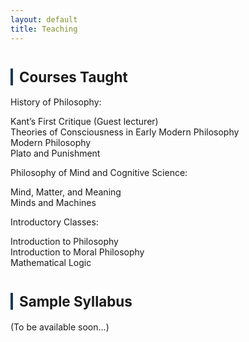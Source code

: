 ```yaml
---
layout: default
title: Teaching
---
```



<div class="divider"></div>

<!-- ===== Courses Taught ===== -->
<h2 id="courses taught" style="font-size:1.6em; margin-top:40px; border-left:4px solid #1B3A57; padding-left:10px;">Courses Taught</h2>


<div class="subhead">History of Philosophy:</div>
<p class="subdesc">Kant’s First Critique (Guest lecturer)<br>
Theories of Consciousness in Early Modern Philosophy<br>
Modern Philosophy<br>
Plato and Punishment
</p>


<div class="subhead">Philosophy of Mind and Cognitive Science:</div>
<p class="subdesc">Mind, Matter, and Meaning<br>
Minds and Machines
</p>


<div class="subhead">Introductory Classes:</div>
<p class="subdesc">Introduction to Philosophy<br>
Introduction to Moral Philosophy<br>
Mathematical Logic
</p>


<!-- ===== Sample Syllabus ===== -->
<h2 id="sample syllabus" style="font-size:1.6em; margin-top:40px; border-left:4px solid #1B3A57; padding-left:10px;">Sample Syllabus</h2>
<p>(To be available soon...)</p>



<div class="divider"></div>
